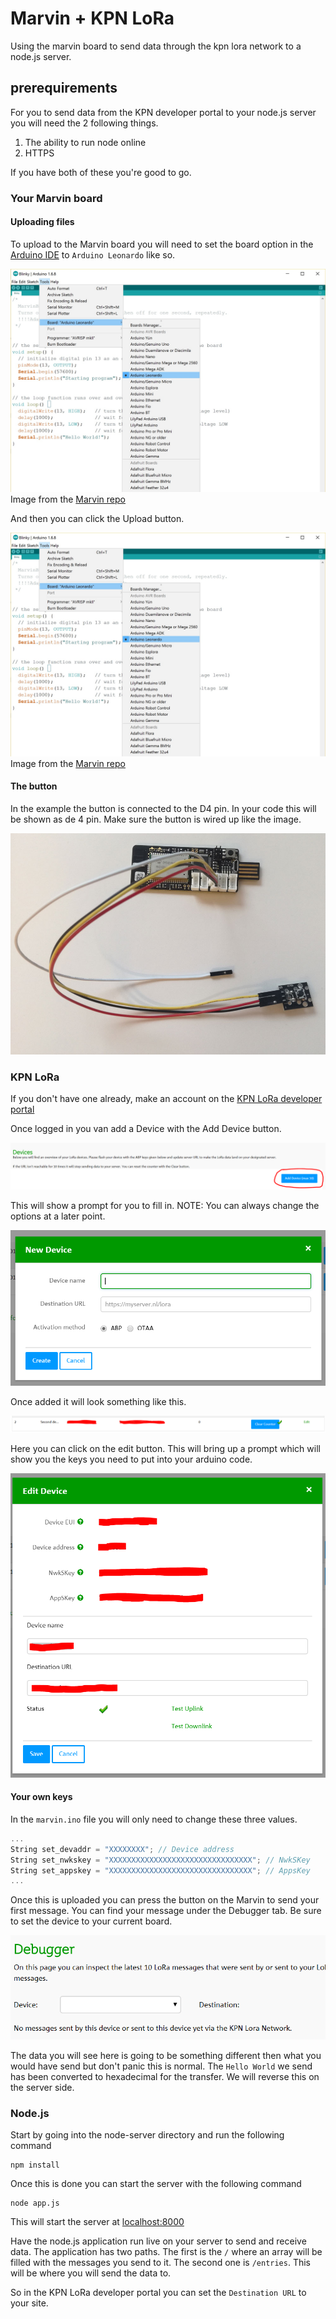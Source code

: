 # Marvin + KPN LoRa
Using the marvin board to send data through the kpn lora network to a node.js server.

## prerequirements
For you to send data from the KPN developer portal to your node.js server you will need the 2 following things.

1. The ability to run node online
2. HTTPS

If you have both of these you're good to go.

### Your Marvin board

#### Uploading files

To upload to the Marvin board you will need to set the board option in the [Arduino IDE] to `Arduino Leonardo` like so.

![alt text][Setting the board to Leonardo]
Image from the [Marvin repo]

And then you can click the Upload button.

![alt text][Upload a sketch]
Image from the [Marvin repo]

#### The button
In the example the button is connected to the D4 pin. In your code this will be shown as de 4 pin. Make sure the button is wired up like the image.

![alt text][Marvin + button]

### KPN LoRa

If you don't have one already, make an account on the [KPN LoRa developer portal]

Once logged in you van add a Device with the Add Device button.

![alt text][Add device]

This will show a prompt for you to fill in. NOTE: You can always change the options at a later point.

![alt text][Device prompt]

Once added it will look something like this.

![alt text][Device overview]

Here you can click on the edit button. This will bring up a prompt which will show you the keys you need to put into your arduino code.

![alt text][Device values]

#### Your own keys

In the `marvin.ino` file you will only need to change these three values.

```c++
...
String set_devaddr = "XXXXXXXX"; // Device address
String set_nwkskey = "XXXXXXXXXXXXXXXXXXXXXXXXXXXXXXXX"; // NwkSKey
String set_appskey = "XXXXXXXXXXXXXXXXXXXXXXXXXXXXXXXX"; // AppsKey
...
```

Once this is uploaded you can press the button on the Marvin to send your first message. You can find your message under the Debugger tab. Be sure to set the device to your current board.

![alt text][Debugger]

The data you will see here is going to be something different then what you would have send but don't panic this is normal. The `Hello World` we send has been converted to hexadecimal for the transfer. We will reverse this on the server side.

### Node.js

Start by going into the node-server directory and run the following command

```
npm install
```

Once this is done you can start the server with the following command

```
node app.js
```

This will start the server at [localhost:8000]

Have the node.js application run live on your server to send and receive data. The application has two paths. The first is the `/` where an array will be filled with the messages you send to it. The second one is `/entries`. This will be where you will send the data to.

So in the KPN LoRa developer portal you can set the `Destination URL` to your site.

[localhost:8000]: http://localhost:8000
[Arduino IDE]: https://www.arduino.cc/en/main/software
[Marvin repo]: https://github.com/iotacademy/marvin/tree/master/Software
[KPN LoRa developer portal]: https://loradeveloper.mendixcloud.com/index.html

[Setting the board to Leonardo]: https://github.com/servinlp/marvin-KPN-LoRa/raw/master/images/uploading.jpg "Setting the board to Leonardo"
[Upload a sketch]: https://github.com/servinlp/marvin-KPN-LoRa/raw/master/images/uploading.jpg "Upload a sketch"

[Add device]: https://github.com/servinlp/marvin-KPN-LoRa/raw/master/images/add-device.PNG "Add device"
[Device prompt]: https://github.com/servinlp/marvin-KPN-LoRa/raw/master/images/add-device-prompt.PNG "Device prompt"
[Device overview]: https://github.com/servinlp/marvin-KPN-LoRa/raw/master/images/device-overview.PNG "Device overview"
[Device values]: https://github.com/servinlp/marvin-KPN-LoRa/raw/master/images/device-values.PNG "Device values"
[Debugger]: https://github.com/servinlp/marvin-KPN-LoRa/raw/master/images/debugger.PNG "Debugger"

[Marvin + button]: https://github.com/servinlp/marvin-KPN-LoRa/raw/master/images/marvin-plus-board.jpg "Mavin + button"
